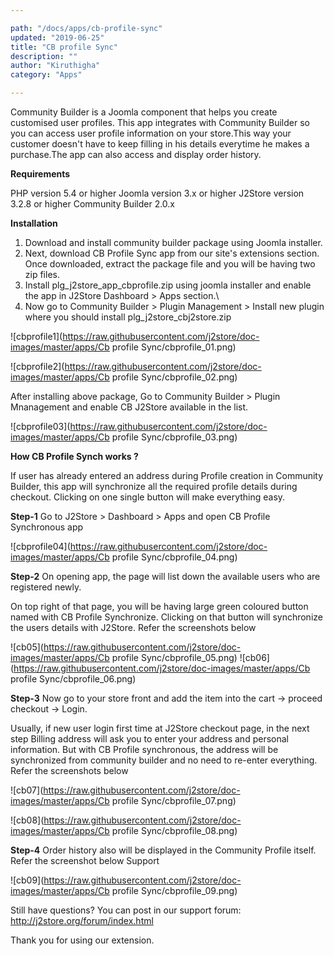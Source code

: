```yaml
---

path: "/docs/apps/cb-profile-sync"
updated: "2019-06-25"
title: "CB profile Sync"
description: ""
author: "Kiruthigha"
category: "Apps"

---
```


Community Builder is a Joomla component that helps you create customised user profiles. 
This app integrates with Community Builder so you can access user profile information on your store.This way your customer doesn't have to keep filling in his details everytime he makes a purchase.The app can also access and display order history.

**Requirements**

PHP version 5.4 or higher
Joomla version 3.x or higher
J2Store version 3.2.8 or higher
Community Builder 2.0.x

**Installation**

1. Download and install community builder package using Joomla installer.
2. Next, download CB Profile Sync app from our site's extensions section. Once downloaded, extract the package file and you will be having two zip files.
3. Install plg_j2store_app_cbprofile.zip using joomla installer and enable the app in J2Store Dashboard > Apps section.\
4. Now go to Community Builder > Plugin Management > Install new plugin where you should install plg_j2store_cbj2store.zip

![cbprofile1](https://raw.githubusercontent.com/j2store/doc-images/master/apps/Cb profile Sync/cbprofile_01.png)


![cbprofile2](https://raw.githubusercontent.com/j2store/doc-images/master/apps/Cb profile Sync/cbprofile_02.png)


 After installing above package, Go to Community Builder > Plugin Mnanagement and enable CB J2Store available in the list.
 
 
![cbprofile03](https://raw.githubusercontent.com/j2store/doc-images/master/apps/Cb profile Sync/cbprofile_03.png)
 
 
 
 **How CB Profile Synch works ?**

If user has already entered an address during Profile creation in Community Builder, this app will synchronize all the required profile details during checkout. Clicking on one single button will make everything easy.

**Step-1**
Go to J2Store > Dashboard > Apps and open CB Profile Synchronous app

![cbprofile04](https://raw.githubusercontent.com/j2store/doc-images/master/apps/Cb profile Sync/cbprofile_04.png)

**Step-2**
On opening app, the page will list down the available users who are registered newly.

On top right of that page, you will be having large green coloured button named with CB Profile Synchronize. Clicking on that button will synchronize the users details with J2Store. Refer the screenshots below

![cb05](https://raw.githubusercontent.com/j2store/doc-images/master/apps/Cb profile Sync/cbprofile_05.png)
![cb06](https://raw.githubusercontent.com/j2store/doc-images/master/apps/Cb profile Sync/cbprofile_06.png)


**Step-3**
Now go to your store front and add the item into the cart -> proceed checkout -> Login.

Usually, if new user login first time at J2Store checkout page, in the next step Billing address will ask you to enter your address and personal information. But with CB Profile synchronous, the address will be synchronized from community builder and no need to re-enter everything. Refer the screenshots below

![cb07](https://raw.githubusercontent.com/j2store/doc-images/master/apps/Cb profile Sync/cbprofile_07.png)

![cb08](https://raw.githubusercontent.com/j2store/doc-images/master/apps/Cb profile Sync/cbprofile_08.png)

**Step-4**
Order history also will be displayed in the Community Profile itself. Refer the screenshot below
Support

![cb09](https://raw.githubusercontent.com/j2store/doc-images/master/apps/Cb profile Sync/cbprofile_09.png)



Still have questions? You can post in our support forum: http://j2store.org/forum/index.html

Thank you for using our extension.
